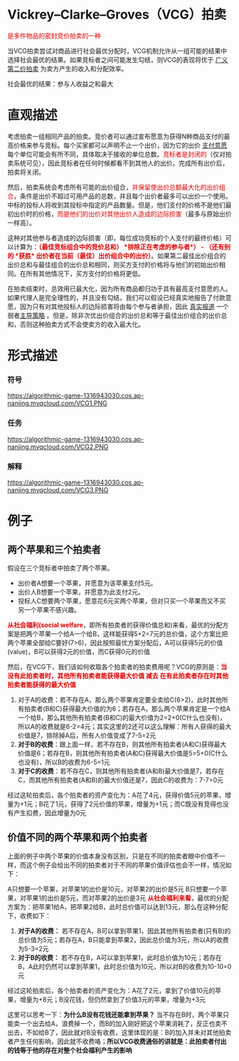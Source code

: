 # **Vickrey–Clarke–Groves（VCG）拍卖**

<font color="#dd0g0g">是多件物品的密封竞价拍卖的一种</font>

当VCG拍卖尝试对商品进行社会最优分配时，VCG机制允许从一组可能的结果中选择社会最优的结果。如果竞标者之间可能发生勾结，则VCG的表现将优于 [广义第二价拍卖](https://hwikizh.cyou/wiki/Generalized_second-price_auction) 为卖方产生的收入和分配效率。

社会最优的结果：参与人收益之和最大

# 直观描述

考虑拍卖一组相同产品的拍卖。竞价者可以通过宣布愿意为获得N种商品支付的最高价格来参与竞标。每个买家都可以声明不止一个出价，因为它的出价 [支付意愿](https://hwikizh.cyou/wiki/Willingness-to-pay) 每个单位可能会有所不同，具体取决于接收的单位总数。<font color="#dd0g0g">竞标者是封闭的</font>（仅对拍卖系统可见），因此竞标者在任何时候都看不到其他人的出价。完成所有出价后，拍卖将关闭。

然后，拍卖系统会考虑所有可能的出价组合，<font color="#dd0g0g">并保留使出价总额最大化的出价组合</font>，条件是出价不超过可用产品的总数，并且每个出价者最多可以出价一个使用。中标的投标人将收到其投标中指定的产品数量。但是，他们支付的价格不是他们最初出价时的价格，<font color="#dd0g0g">而是他们的出价对其他出价人造成的边际损害</font>（最多与原始出价一样高）。

这种对其他参与者造成的边际损害（即，每位成功竞标的个人支付的最终价格）可以计算为：**<font color="#dd0g0g">（最佳竞标组合中的竞价总和） \*排除正在考虑的参与者\*） - （还有别的 \*获胜\* 出价者在当前（最佳）出价组合中的出价）</font>**。如果第二最佳出价组合的出价总和与最佳组合的出价总和相同，则买方支付的价格将与他们的初始出价相同。在所有其他情况下，买方支付的价格将更低。

在拍卖结束时，总效用已最大化，因为所有商品都归功于具有最高支付意愿的人。如果代理人是完全理性的，并且没有勾结，我们可以假设已经真实地报告了付款意愿，因为只有对其他投标人的边际损害将由每个参与者承担，因此 [真实报道](https://hwikizh.cyou/wiki/Incentive_compatibility) 一个弱者[主导策略](https://hwikizh.cyou/wiki/Dominant_strategy) 。但是，除非次优出价组合的出价总和等于最佳出价组合的出价总和，否则这种拍卖方式不会使卖方的收入最大化。

# 形式描述

### 符号

https://algorithmic-game-1316943030.cos.ap-nanjing.myqcloud.com/VCG1.PNG

### 任务

https://algorithmic-game-1316943030.cos.ap-nanjing.myqcloud.com/VCG2.PNG

### 解释

https://algorithmic-game-1316943030.cos.ap-nanjing.myqcloud.com/VCG3.PNG

# 例子

## 两个苹果和三个拍卖者

假设在三个竞标者中拍卖了两个苹果。

- 出价者A想要一个苹果，并愿意为该苹果支付5元。
- 出价人B想要一个苹果，并愿意为此支付2元。
- 投标人C想要两个苹果，愿意花6元买两个苹果，但对只买一个苹果而又不买另一个苹果不感兴趣。

**<font color="#dd0g0g">从社会福利(social welfare</font>**，即所有拍卖者的获得价值总和)来看，最优的分配方案是把两个苹果一个给A一个给B，这样能获得5+2=7元的总价值，这个方案比把两个苹果全部给C要好(7>6)，因此按照最优方案分配后，A可以获得5元的价值(value)，B可以获得2元的价值，而C获得0元的价值

然后，在VCG下，我们该如何收取各个拍卖者的拍卖费用呢？VCG的原则是：**<font color="#dd0g0g">当没有此拍卖者时，其他所有拍卖者能获得最大价值 减去 在有此拍卖者存在时其他拍卖者能获得的最大价值</font>**

1. 对于A的收费：若不存在A，那么两个苹果肯定要全卖给C(6>2)，此时其他所有拍卖者(B和C)获得最大价值的为6；若存在A，那么两个苹果肯定是一个给A一个给B，那么其他所有拍卖者(B和C)的最大价值为2=2+0(C什么也没有)，所以A的收费就是6-2=4元；其实这里的2还可以这么理解：所有人获得的最大价值是7，排除掉A后，所有人价值变成了7-5=2元
2. **对于B的收费**：跟上面一样，若不存在B，则其他所有拍卖者(A和C)获得最大价值是6；若存在B，则其他所有拍卖者(A和C)获得最大价值是5=5+0(C什么也没有)，所以B的收费为6-5=1元
3. **对于C的收费**：若不存在C，则其他所有拍卖者(A和B)最大价值是7，若存在C，而其他所有拍卖者(A和B)的最大价值还是7，因此C的收费为：7-7=0元

经过这轮拍卖后，各个拍卖者的资产变化为：A花了4元，获得价值5元的苹果，增量为+1元；B花了1元，获得了2元价值的苹果，增量为+1元；而C既没有竞得也没有产生扣费，因此增量为0元

## 价值不同的两个苹果和两个拍卖者

上面的例子中两个苹果的价值本身没有区别，只是在不同的拍卖者眼中价值不一样，而这个例子会给出不同的拍卖者对于不同的苹果价值评估也会不一样，情况如下：

A只想要一个苹果，对苹果1的出价是10元，对苹果2的出价是5元 B只想要一个苹果，对苹果1的出价是5元，而对苹果2的出价是3元 **<font color="#dd0g0g">从社会福利来看</font>**，最优的分配方案为：把苹果1给A，把苹果2给B，此时总价值可以达到13元，那么在这种分配下，收费如下：

1. **对于A的收费：** 若不存在A，B可以拿到苹果1，因此其他所有拍卖者(只有B)的总价值为5元；若存在A，B只能拿到苹果2，因此总价值为3元，所以A的收费为5-3=2元
2. **对于B的收费：** 若不存在B，A可以拿到苹果1，此时总价值为10元；若存在B，A此时仍然可以拿到苹果1，此时总价值为10元，所以对B的收费为10-10=0元

经过这轮拍卖后，各个拍卖者的资产变化为：A花了2元，拿到了价值10元的苹果，增量为+8元；B没花钱，但仍然拿到了价值3元的苹果，增量为+3元

这里可以思考一下：**为什么B没有花钱还能拿到苹果？** 当不存在B时，两个苹果只能卖一个出去给A，浪费掉一个，而B的加入刚好把这个苹果消耗了，反正也卖不出去，不如给B了，因此就对B没有收费，这里体现的是：B的加入并未对其他拍卖者产生任何影响，因此就不收费咯；**所以VCG收费通俗的讲就是：此拍卖者付出的钱等于他的存在对整个社会福利产生的影响**